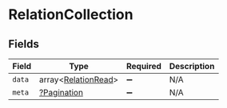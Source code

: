 # RelationCollection


## Fields

| Field                                                      | Type                                                       | Required                                                   | Description                                                |
| ---------------------------------------------------------- | ---------------------------------------------------------- | ---------------------------------------------------------- | ---------------------------------------------------------- |
| `data`                                                     | array<[RelationRead](../../models/shared/RelationRead.md)> | :heavy_minus_sign:                                         | N/A                                                        |
| `meta`                                                     | [?Pagination](../../models/shared/Pagination.md)           | :heavy_minus_sign:                                         | N/A                                                        |